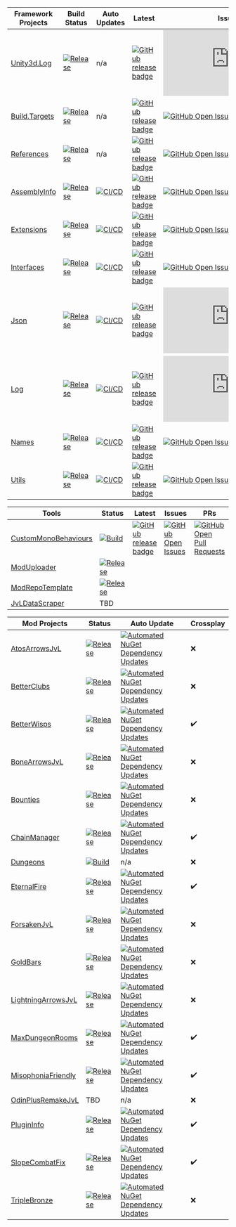 | Framework Projects | Build Status | Auto Updates | Latest | Issues | PRs |
| ------------- | ------------- | ------------- | ------------- | ------------- | ------------- |
| [Unity3d.Log](https://github.com/Digitalroot-Valheim/Digitalroot.Unity3d.Log) | [![Release](https://github.com/Digitalroot-Valheim/Digitalroot.Unity3d.Log/actions/workflows/release.yml/badge.svg?branch=main)](https://github.com/Digitalroot-Valheim/Digitalroot.Unity3d.Log/actions/workflows/release.yml) | n/a | [![GitHub release badge](https://badgen.net/github/release/Digitalroot-Valheim/Digitalroot.Unity3d.Log/stable)](https://github.com/Digitalroot-Valheim/Digitalroot.Unity3d.Log/releases/latest) | [![GitHub Open Issues](https://badgen.net/github/open-issues/Digitalroot-Valheim/Digitalroot.Unity3d.Log)](https://github.com/Digitalroot-Valheim/Digitalroot.Unity3d.Log/issues) | [![GitHub Open Pull Requests](https://badgen.net/github/open-prs/Digitalroot-Valheim/Digitalroot.Unity3d.Log)](https://github.com/Digitalroot-Valheim/Digitalroot.Unity3d.Log/pulls) |
| [Build.Targets](https://github.com/Digitalroot-Valheim/Digitalroot.Valheim.Build.Targets) | [![Release](https://github.com/Digitalroot-Valheim/Digitalroot.Valheim.Build.Targets/actions/workflows/release.yml/badge.svg?branch=main)](https://github.com/Digitalroot-Valheim/Digitalroot.Valheim.Build.Targets/actions/workflows/release.yml) | n/a | [![GitHub release badge](https://badgen.net/github/release/Digitalroot-Valheim/Digitalroot.Valheim.Build.Targets/stable)](https://github.com/Digitalroot-Valheim/Digitalroot.Valheim.Build.Targets/releases/latest) | [![GitHub Open Issues](https://badgen.net/github/open-issues/Digitalroot-Valheim/Digitalroot.Valheim.Build.Targets)](https://github.com/Digitalroot-Valheim/Digitalroot.Valheim.Build.Targets/issues) | [![GitHub Open Pull Requests](https://badgen.net/github/open-prs/Digitalroot-Valheim/Digitalroot.Valheim.Build.Targets)](https://github.com/Digitalroot-Valheim/Digitalroot.Valheim.Build.Targets/pulls) |
| [References](https://github.com/Digitalroot-Valheim/Digitalroot.Valheim.References) | [![Release](https://github.com/Digitalroot-Valheim/Digitalroot.Valheim.References/actions/workflows/release.yml/badge.svg?branch=main)](https://github.com/Digitalroot-Valheim/Digitalroot.Valheim.References/actions/workflows/release.yml) | n/a | [![GitHub release badge](https://badgen.net/github/release/Digitalroot-Valheim/Digitalroot.Valheim.References/stable)](https://github.com/Digitalroot-Valheim/Digitalroot.Valheim.References/releases/latest) | [![GitHub Open Issues](https://badgen.net/github/open-issues/Digitalroot-Valheim/Digitalroot.Valheim.References)](https://github.com/Digitalroot-Valheim/Digitalroot.Valheim.References/issues) | [![GitHub Open Pull Requests](https://badgen.net/github/open-prs/Digitalroot-Valheim/Digitalroot.Valheim.References)](https://github.com/Digitalroot-Valheim/Digitalroot.Valheim.References/pulls) |
| [AssemblyInfo](https://github.com/Digitalroot-Valheim/Digitalroot.Valheim.Common.AssemblyInfo) | [![Release](https://github.com/Digitalroot-Valheim/Digitalroot.Valheim.Common.AssemblyInfo/actions/workflows/release.yml/badge.svg?branch=main)](https://github.com/Digitalroot-Valheim/Digitalroot.Valheim.Common.AssemblyInfo/actions/workflows/release.yml) | [![CI/CD](https://github.com/Digitalroot-Valheim/Digitalroot.Valheim.Common.AssemblyInfo/actions/workflows/nuget.autoupdate.yml/badge.svg?branch=main)](https://github.com/Digitalroot-Valheim/Digitalroot.Valheim.Common.AssemblyInfo/actions/workflows/nuget.autoupdate.yml) | [![GitHub release badge](https://badgen.net/github/release/Digitalroot-Valheim/Digitalroot.Valheim.Common.AssemblyInfo/stable)](https://github.com/Digitalroot-Valheim/Digitalroot.Valheim.Common.AssemblyInfo/releases/latest) | [![GitHub Open Issues](https://badgen.net/github/open-issues/Digitalroot-Valheim/Digitalroot.Valheim.Common.AssemblyInfo)](https://github.com/Digitalroot-Valheim/Digitalroot.Valheim.Common.AssemblyInfo/issues) | [![GitHub Open Pull Requests](https://badgen.net/github/open-prs/Digitalroot-Valheim/Digitalroot.Valheim.Common.AssemblyInfo)](https://github.com/Digitalroot-Valheim/Digitalroot.Valheim.Common.AssemblyInfo/pulls) |
| [Extensions](https://github.com/Digitalroot-Valheim/Digitalroot.Valheim.Common.Extensions) | [![Release](https://github.com/Digitalroot-Valheim/Digitalroot.Valheim.Common.Extensions/actions/workflows/release.yml/badge.svg?branch=main)](https://github.com/Digitalroot-Valheim/Digitalroot.Valheim.Common.Extensions/actions/workflows/release.yml) | [![CI/CD](https://github.com/Digitalroot-Valheim/Digitalroot.Valheim.Common.Extensions/actions/workflows/nuget.autoupdate.yml/badge.svg?branch=main)](https://github.com/Digitalroot-Valheim/Digitalroot.Valheim.Common.Extensions/actions/workflows/nuget.autoupdate.yml) | [![GitHub release badge](https://badgen.net/github/release/Digitalroot-Valheim/Digitalroot.Valheim.Common.Extensions/stable)](https://github.com/Digitalroot-Valheim/Digitalroot.Valheim.Common.Extensions/releases/latest) | [![GitHub Open Issues](https://badgen.net/github/open-issues/Digitalroot-Valheim/Digitalroot.Valheim.Common.Extensions)](https://github.com/Digitalroot-Valheim/Digitalroot.Valheim.Common.Extensions/issues) | [![GitHub Open Pull Requests](https://badgen.net/github/open-prs/Digitalroot-Valheim/Digitalroot.Valheim.Common.Extensions)](https://github.com/Digitalroot-Valheim/Digitalroot.Valheim.Common.Extensions/pulls) |
| [Interfaces](https://github.com/Digitalroot-Valheim/Digitalroot.Valheim.Common.Interfaces) | [![Release](https://github.com/Digitalroot-Valheim/Digitalroot.Valheim.Common.Interfaces/actions/workflows/release.yml/badge.svg?branch=main)](https://github.com/Digitalroot-Valheim/Digitalroot.Valheim.Common.Interfaces/actions/workflows/release.yml) | [![CI/CD](https://github.com/Digitalroot-Valheim/Digitalroot.Valheim.Common.Interfaces/actions/workflows/nuget.autoupdate.yml/badge.svg?branch=main)](https://github.com/Digitalroot-Valheim/Digitalroot.Valheim.Common.Interfaces/actions/workflows/nuget.autoupdate.yml) | [![GitHub release badge](https://badgen.net/github/release/Digitalroot-Valheim/Digitalroot.Valheim.Common.Interfaces/stable)](https://github.com/Digitalroot-Valheim/Digitalroot.Valheim.Common.Interfaces/releases/latest) | [![GitHub Open Issues](https://badgen.net/github/open-issues/Digitalroot-Valheim/Digitalroot.Valheim.Common.Interfaces)](https://github.com/Digitalroot-Valheim/Digitalroot.Valheim.Common.Interfaces/issues) | [![GitHub Open Pull Requests](https://badgen.net/github/open-prs/Digitalroot-Valheim/Digitalroot.Valheim.Common.Interfaces)](https://github.com/Digitalroot-Valheim/Digitalroot.Valheim.Common.Interfaces/pulls) |
| [Json](https://github.com/Digitalroot-Valheim/Digitalroot.Valheim.Common.Json) | [![Release](https://github.com/Digitalroot-Valheim/Digitalroot.Valheim.Common.Json/actions/workflows/release.yml/badge.svg?branch=main)](https://github.com/Digitalroot-Valheim/Digitalroot.Valheim.Common.Json/actions/workflows/release.yml) | [![CI/CD](https://github.com/Digitalroot-Valheim/Digitalroot.Valheim.Common.Json/actions/workflows/nuget.autoupdate.yml/badge.svg?branch=main)](https://github.com/Digitalroot-Valheim/Digitalroot.Valheim.Common.Json/actions/workflows/nuget.autoupdate.yml) | [![GitHub release badge](https://badgen.net/github/release/Digitalroot-Valheim/Digitalroot.Valheim.Common.Json/stable)](https://github.com/Digitalroot-Valheim/Digitalroot.Valheim.Common.Json/releases/latest) | [![GitHub Open Issues](https://badgen.net/github/open-issues/Digitalroot-Valheim/Digitalroot.Valheim.Common.Json)](https://github.com/Digitalroot-Valheim/Digitalroot.Valheim.Common.Json/issues) | [![GitHub Open Pull Requests](https://badgen.net/github/open-prs/Digitalroot-Valheim/Digitalroot.Valheim.Common.Json)](https://github.com/Digitalroot-Valheim/Digitalroot.Valheim.Common.Json/pulls) |
| [Log](https://github.com/Digitalroot-Valheim/Digitalroot.Valheim.Common.Log) | [![Release](https://github.com/Digitalroot-Valheim/Digitalroot.Valheim.Common.Log/actions/workflows/release.yml/badge.svg?branch=main)](https://github.com/Digitalroot-Valheim/Digitalroot.Valheim.Common.Log/actions/workflows/release.yml) | [![CI/CD](https://github.com/Digitalroot-Valheim/Digitalroot.Valheim.Common.Log/actions/workflows/nuget.autoupdate.yml/badge.svg?branch=main)](https://github.com/Digitalroot-Valheim/Digitalroot.Valheim.Common.Log/actions/workflows/nuget.autoupdate.yml) | [![GitHub release badge](https://badgen.net/github/release/Digitalroot-Valheim/Digitalroot.Valheim.Common.Log/stable)](https://github.com/Digitalroot-Valheim/Digitalroot.Valheim.Common.Log/releases/latest) | [![GitHub Open Issues](https://badgen.net/github/open-issues/Digitalroot-Valheim/Digitalroot.Valheim.Common.Log)](https://github.com/Digitalroot-Valheim/Digitalroot.Valheim.Common.Log/issues) | [![GitHub Open Pull Requests](https://badgen.net/github/open-prs/Digitalroot-Valheim/Digitalroot.Valheim.Common.Log)](https://github.com/Digitalroot-Valheim/Digitalroot.Valheim.Common.Log/pulls) |
| [Names](https://github.com/Digitalroot-Valheim/Digitalroot.Valheim.Common.Names) | [![Release](https://github.com/Digitalroot-Valheim/Digitalroot.Valheim.Common.Names/actions/workflows/release.yml/badge.svg?branch=main)](https://github.com/Digitalroot-Valheim/Digitalroot.Valheim.Common.Names/actions/workflows/release.yml) | [![CI/CD](https://github.com/Digitalroot-Valheim/Digitalroot.Valheim.Common.Names/actions/workflows/nuget.autoupdate.yml/badge.svg?branch=main)](https://github.com/Digitalroot-Valheim/Digitalroot.Valheim.Common.Names/actions/workflows/nuget.autoupdate.yml) | [![GitHub release badge](https://badgen.net/github/release/Digitalroot-Valheim/Digitalroot.Valheim.Common.Names/stable)](https://github.com/Digitalroot-Valheim/Digitalroot.Valheim.Common.Names/releases/latest) | [![GitHub Open Issues](https://badgen.net/github/open-issues/Digitalroot-Valheim/Digitalroot.Valheim.Common.Names)](https://github.com/Digitalroot-Valheim/Digitalroot.Valheim.Common.Names/issues) | [![GitHub Open Pull Requests](https://badgen.net/github/open-prs/Digitalroot-Valheim/Digitalroot.Valheim.Common.Names)](https://github.com/Digitalroot-Valheim/Digitalroot.Valheim.Common.Names/pulls) |
| [Utils](https://github.com/Digitalroot-Valheim/Digitalroot.Valheim.Common.Utils) | [![Release](https://github.com/Digitalroot-Valheim/Digitalroot.Valheim.Common.Utils/actions/workflows/release.yml/badge.svg?branch=main)](https://github.com/Digitalroot-Valheim/Digitalroot.Valheim.Common.Utils/actions/workflows/release.yml) | [![CI/CD](https://github.com/Digitalroot-Valheim/Digitalroot.Valheim.Common.Utils/actions/workflows/nuget.autoupdate.yml/badge.svg?branch=main)](https://github.com/Digitalroot-Valheim/Digitalroot.Valheim.Common.Utils/actions/workflows/nuget.autoupdate.yml) | [![GitHub release badge](https://badgen.net/github/release/Digitalroot-Valheim/Digitalroot.Valheim.Common.Utils/stable)](https://github.com/Digitalroot-Valheim/Digitalroot.Valheim.Common.Utils/releases/latest) | [![GitHub Open Issues](https://badgen.net/github/open-issues/Digitalroot-Valheim/Digitalroot.Valheim.Common.Utils)](https://github.com/Digitalroot-Valheim/Digitalroot.Valheim.Common.Utils/issues) | [![GitHub Open Pull Requests](https://badgen.net/github/open-prs/Digitalroot-Valheim/Digitalroot.Valheim.Common.Utils)](https://github.com/Digitalroot-Valheim/Digitalroot.Valheim.Common.Utils/pulls) |

| Tools | Status | Latest | Issues | PRs |
| ------------- | ------------- | ------------- | ------------- | ------------- |
| [CustomMonoBehaviours](https://github.com/Digitalroot-Valheim/Digitalroot.CustomMonoBehaviours) | [![Build](https://github.com/Digitalroot-Valheim/Digitalroot.CustomMonoBehaviours/actions/workflows/builder.yml/badge.svg)](https://github.com/Digitalroot-Valheim/Digitalroot.CustomMonoBehaviours/actions/workflows/builder.yml) | [![GitHub release badge](https://badgen.net/github/release/Digitalroot-Valheim/Digitalroot.CustomMonoBehaviours/stable)](https://github.com/Digitalroot-Valheim/Digitalroot.CustomMonoBehaviours/releases/latest) | [![GitHub Open Issues](https://badgen.net/github/open-issues/Digitalroot-Valheim/Digitalroot.CustomMonoBehaviours)](https://github.com/Digitalroot-Valheim/Digitalroot.CustomMonoBehaviours/issues) | [![GitHub Open Pull Requests](https://badgen.net/github/open-prs/Digitalroot-Valheim/Digitalroot.CustomMonoBehaviours)](https://github.com/Digitalroot-Valheim/Digitalroot.CustomMonoBehaviours/pulls) |
| [ModUploader](https://github.com/Digitalroot-Valheim/Digitalroot.ModUploader) | [![Release](https://github.com/Digitalroot-Valheim/Digitalroot.ModUploader/actions/workflows/release.yml/badge.svg)](https://github.com/Digitalroot-Valheim/Digitalroot.ModUploader/actions/workflows/release.yml) | 
| [ModRepoTemplate](https://github.com/Digitalroot-Valheim/Digitalroot.Valheim.ModRepoTemplate) | [![Release](https://github.com/Digitalroot-Valheim/Digitalroot.Valheim.ModRepoTemplate/actions/workflows/release.yml/badge.svg)](https://github.com/Digitalroot-Valheim/Digitalroot.Valheim.ModRepoTemplate/actions/workflows/release.yml) |
| [JvLDataScraper](https://github.com/Digitalroot-Valheim/JVLDataScraper) | TBD |

| Mod Projects | Status | Auto Update | Crossplay |
| --- | --- | --- | --- |
| [AtosArrowsJvL](https://github.com/Digitalroot-Valheim/Atokal-AtosArrowsJVL) | [![Release](https://github.com/Digitalroot-Valheim/Atokal-AtosArrowsJVL/actions/workflows/nuget.release.yml/badge.svg)](https://github.com/Digitalroot-Valheim/Atokal-AtosArrowsJVL/actions/workflows/nuget.release.yml) | [![Automated NuGet Dependency Updates](https://github.com/Digitalroot-Valheim/Atokal-AtosArrowsJVL/actions/workflows/nuget.autoupdate.yml/badge.svg)](https://github.com/Digitalroot-Valheim/Atokal-AtosArrowsJVL/actions/workflows/nuget.autoupdate.yml) | :x: |
| [BetterClubs](https://github.com/Digitalroot-Valheim/Digitalroot.Valheim.BetterClubs) | [![Release](https://github.com/Digitalroot-Valheim/Digitalroot.Valheim.BetterClubs/actions/workflows/release.yml/badge.svg)](https://github.com/Digitalroot-Valheim/Digitalroot.Valheim.BetterClubs/actions/workflows/release.yml) | [![Automated NuGet Dependency Updates](https://github.com/Digitalroot-Valheim/Digitalroot.Valheim.BetterClubs/actions/workflows/nuget.autoupdate.yml/badge.svg)](https://github.com/Digitalroot-Valheim/Digitalroot.Valheim.BetterClubs/actions/workflows/nuget.autoupdate.yml) | :x: |
| [BetterWisps](https://github.com/Digitalroot-Valheim/Digitalroot.Valheim.BetterWisps) | [![Release](https://github.com/Digitalroot-Valheim/Digitalroot.Valheim.BetterWisps/actions/workflows/release.yml/badge.svg)](https://github.com/Digitalroot-Valheim/Digitalroot.Valheim.BetterWisps/actions/workflows/release.yml) | [![Automated NuGet Dependency Updates](https://github.com/Digitalroot-Valheim/Digitalroot.Valheim.BetterWisps/actions/workflows/nuget.autoupdate.yml/badge.svg)](https://github.com/Digitalroot-Valheim/Digitalroot.Valheim.BetterWisps/actions/workflows/nuget.autoupdate.yml) | :heavy_check_mark: |
| [BoneArrowsJvL](https://github.com/Digitalroot-Valheim/Digitalroot.Valheim.BoneArrowsJVL) | [![Release](https://github.com/Digitalroot-Valheim/Digitalroot.Valheim.BoneArrowsJVL/actions/workflows/release.yml/badge.svg)](https://github.com/Digitalroot-Valheim/Digitalroot.Valheim.BoneArrowsJVL/actions/workflows/release.yml) | [![Automated NuGet Dependency Updates](https://github.com/Digitalroot-Valheim/Digitalroot.Valheim.BoneArrowsJVL/actions/workflows/nuget.autoupdate.yml/badge.svg)](https://github.com/Digitalroot-Valheim/Digitalroot.Valheim.BoneArrowsJVL/actions/workflows/nuget.autoupdate.yml) | :x: |
| [Bounties](https://github.com/Digitalroot-Valheim/Digitalroot.Valheim.EpicLoot.Adventure.Bounties) | [![Release](https://github.com/Digitalroot-Valheim/Digitalroot.Valheim.EpicLoot.Adventure.Bounties/actions/workflows/release.yml/badge.svg)](https://github.com/Digitalroot-Valheim/Digitalroot.Valheim.EpicLoot.Adventure.Bounties/actions/workflows/release.yml) | [![Automated NuGet Dependency Updates](https://github.com/Digitalroot-Valheim/Digitalroot.Valheim.EpicLoot.Adventure.Bounties/actions/workflows/nuget.autoupdate.yml/badge.svg)](https://github.com/Digitalroot-Valheim/Digitalroot.Valheim.EpicLoot.Adventure.Bounties/actions/workflows/nuget.autoupdate.yml) | :x: |
| [ChainManager](https://github.com/Digitalroot-Valheim/Digitalroot.Valheim.ChainManager) | [![Release](https://github.com/Digitalroot-Valheim/Digitalroot.Valheim.ChainManager/actions/workflows/release.yml/badge.svg)](https://github.com/Digitalroot-Valheim/Digitalroot.Valheim.ChainManager/actions/workflows/release.yml) | [![Automated NuGet Dependency Updates](https://github.com/Digitalroot-Valheim/Digitalroot.Valheim.ChainManager/actions/workflows/nuget.autoupdate.yml/badge.svg)](https://github.com/Digitalroot-Valheim/Digitalroot.Valheim.ChainManager/actions/workflows/nuget.autoupdate.yml) | :heavy_check_mark: |
| [Dungeons](https://github.com/Digitalroot-Valheim/Digitalroot.Valheim.Dungeons) | [![Build](https://github.com/Digitalroot-Valheim/Digitalroot.Valheim.Dungeons/actions/workflows/builder.yml/badge.svg)](https://github.com/Digitalroot-Valheim/Digitalroot.Valheim.Dungeons/actions/workflows/builder.yml) | n/a | :x: |
| [EternalFire](https://github.com/Digitalroot-Valheim/Digitalroot.Valheim.EternalFire) | [![Release](https://github.com/Digitalroot-Valheim/Digitalroot.Valheim.EternalFire/actions/workflows/release.yml/badge.svg)](https://github.com/Digitalroot-Valheim/Digitalroot.Valheim.EternalFire/actions/workflows/release.yml) | [![Automated NuGet Dependency Updates](https://github.com/Digitalroot-Valheim/Digitalroot.Valheim.EternalFire/actions/workflows/nuget.autoupdate.yml/badge.svg)](https://github.com/Digitalroot-Valheim/Digitalroot.Valheim.EternalFire/actions/workflows/nuget.autoupdate.yml) | :heavy_check_mark: |
| [ForsakenJvL](https://github.com/Digitalroot-Valheim/Digitalroot.Valheim.ForsakenJVL) | [![Release](https://github.com/Digitalroot-Valheim/Digitalroot.Valheim.ForsakenJVL/actions/workflows/release.yml/badge.svg)](https://github.com/Digitalroot-Valheim/Digitalroot.Valheim.ForsakenJVL/actions/workflows/release.yml) | [![Automated NuGet Dependency Updates](https://github.com/Digitalroot-Valheim/Digitalroot.Valheim.ForsakenJVL/actions/workflows/nuget.autoupdate.yml/badge.svg)](https://github.com/Digitalroot-Valheim/Digitalroot.Valheim.ForsakenJVL/actions/workflows/nuget.autoupdate.yml) | :x: |
| [GoldBars](https://github.com/Digitalroot-Valheim/Digitalroot.Valheim.GoldBars) | [![Release](https://github.com/Digitalroot-Valheim/Digitalroot.Valheim.GoldBars/actions/workflows/release.yml/badge.svg)](https://github.com/Digitalroot-Valheim/Digitalroot.Valheim.GoldBars/actions/workflows/release.yml) | [![Automated NuGet Dependency Updates](https://github.com/Digitalroot-Valheim/Digitalroot.Valheim.GoldBars/actions/workflows/nuget.autoupdate.yml/badge.svg)](https://github.com/Digitalroot-Valheim/Digitalroot.Valheim.GoldBars/actions/workflows/nuget.autoupdate.yml) | :x: |
| [LightningArrowsJvL](https://github.com/Digitalroot-Valheim/Digitalroot.Valheim.LightningArrowsJVL) | [![Release](https://github.com/Digitalroot-Valheim/Digitalroot.Valheim.LightningArrowsJVL/actions/workflows/release.yml/badge.svg)](https://github.com/Digitalroot-Valheim/Digitalroot.Valheim.LightningArrowsJVL/actions/workflows/release.yml) | [![Automated NuGet Dependency Updates](https://github.com/Digitalroot-Valheim/Digitalroot.Valheim.LightningArrowsJVL/actions/workflows/nuget.autoupdate.yml/badge.svg)](https://github.com/Digitalroot-Valheim/Digitalroot.Valheim.LightningArrowsJVL/actions/workflows/nuget.autoupdate.yml) | :x: |
| [MaxDungeonRooms](https://github.com/Digitalroot-Valheim/Digitalroot.Valheim.MaxDungeonRooms) | [![Release](https://github.com/Digitalroot-Valheim/Digitalroot.Valheim.MaxDungeonRooms/actions/workflows/release.yml/badge.svg)](https://github.com/Digitalroot-Valheim/Digitalroot.Valheim.MaxDungeonRooms/actions/workflows/release.yml) | [![Automated NuGet Dependency Updates](https://github.com/Digitalroot-Valheim/Digitalroot.Valheim.MaxDungeonRooms/actions/workflows/nuget.autoupdate.yml/badge.svg)](https://github.com/Digitalroot-Valheim/Digitalroot.Valheim.MaxDungeonRooms/actions/workflows/nuget.autoupdate.yml) | :heavy_check_mark: |
| [MisophoniaFriendly](https://github.com/Digitalroot-Valheim/Digitalroot.Valheim.MisophoniaFriendly) | [![Release](https://github.com/Digitalroot-Valheim/Digitalroot.Valheim.MisophoniaFriendly/actions/workflows/release.yml/badge.svg)](https://github.com/Digitalroot-Valheim/Digitalroot.Valheim.MisophoniaFriendly/actions/workflows/release.yml) | [![Automated NuGet Dependency Updates](https://github.com/Digitalroot-Valheim/Digitalroot.Valheim.MisophoniaFriendly/actions/workflows/nuget.autoupdate.yml/badge.svg)](https://github.com/Digitalroot-Valheim/Digitalroot.Valheim.MisophoniaFriendly/actions/workflows/nuget.autoupdate.yml) | :heavy_check_mark: |
| [OdinPlusRemakeJvL](https://github.com/Digitalroot-Valheim/OdinPlusRemakeJVL) | TBD | n/a | :x: |
| [PluginInfo](https://github.com/Digitalroot-Valheim/Digitalroot.Valheim.PluginInfo) | [![Release](https://github.com/Digitalroot-Valheim/Digitalroot.Valheim.PluginInfo/actions/workflows/nuget.release.yml/badge.svg)](https://github.com/Digitalroot-Valheim/Digitalroot.Valheim.PluginInfo/actions/workflows/nuget.release.yml) | [![Automated NuGet Dependency Updates](https://github.com/Digitalroot-Valheim/Digitalroot.Valheim.PluginInfo/actions/workflows/nuget.autoupdate.yml/badge.svg)](https://github.com/Digitalroot-Valheim/Digitalroot.Valheim.PluginInfo/actions/workflows/nuget.autoupdate.yml) | :heavy_check_mark: |
| [SlopeCombatFix](https://github.com/Digitalroot-Valheim/Digitalroot.Valheim.SlopeCombatFix) | [![Release](https://github.com/Digitalroot-Valheim/Digitalroot.Valheim.SlopeCombatFix/actions/workflows/release.yml/badge.svg)](https://github.com/Digitalroot-Valheim/Digitalroot.Valheim.SlopeCombatFix/actions/workflows/release.yml) | [![Automated NuGet Dependency Updates](https://github.com/Digitalroot-Valheim/Digitalroot.Valheim.SlopeCombatFix/actions/workflows/nuget.autoupdate.yml/badge.svg)](https://github.com/Digitalroot-Valheim/Digitalroot.Valheim.SlopeCombatFix/actions/workflows/nuget.autoupdate.yml) | :heavy_check_mark: |
| [TripleBronze](https://github.com/Digitalroot-Valheim/KaceCottam-TripleBronze) | [![Release](https://github.com/Digitalroot-Valheim/KaceCottam-TripleBronze/actions/workflows/release.yml/badge.svg)](https://github.com/Digitalroot-Valheim/KaceCottam-TripleBronze/actions/workflows/release.yml) | [![Automated NuGet Dependency Updates](https://github.com/Digitalroot-Valheim/KaceCottam-TripleBronze/actions/workflows/nuget.autoupdate.yml/badge.svg)](https://github.com/Digitalroot-Valheim/KaceCottam-TripleBronze/actions/workflows/nuget.autoupdate.yml) | :x: |
